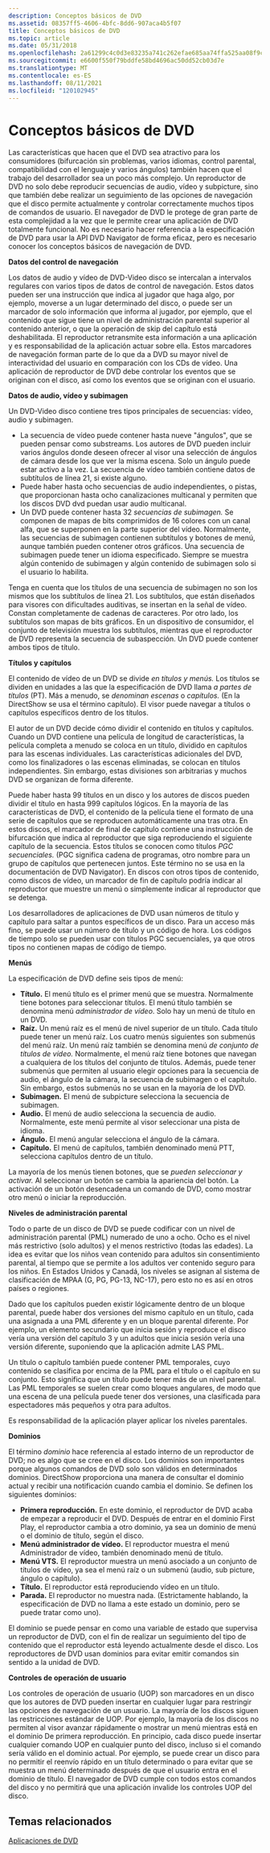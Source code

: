 ```yaml
---
description: Conceptos básicos de DVD
ms.assetid: 08357ff5-4606-4bfc-8dd6-907aca4b5f07
title: Conceptos básicos de DVD
ms.topic: article
ms.date: 05/31/2018
ms.openlocfilehash: 2a61299c4c0d3e83235a741c262efae685aa74ffa525aa08f9cf9a2e58b957e0
ms.sourcegitcommit: e6600f550f79bddfe58bd4696ac50dd52cb03d7e
ms.translationtype: MT
ms.contentlocale: es-ES
ms.lasthandoff: 08/11/2021
ms.locfileid: "120102945"
---
```

# <a name="dvd-basics"></a>Conceptos básicos de DVD

Las características que hacen que el DVD sea atractivo para los consumidores (bifurcación sin problemas, varios idiomas, control parental, compatibilidad con el lenguaje y varios ángulos) también hacen que el trabajo del desarrollador sea un poco más complejo. Un reproductor de DVD no solo debe reproducir secuencias de audio, vídeo y subpicture, sino que también debe realizar un seguimiento de las opciones de navegación que el disco permite actualmente y controlar correctamente muchos tipos de comandos de usuario. El navegador de DVD le protege de gran parte de esta complejidad a la vez que le permite crear una aplicación de DVD totalmente funcional. No es necesario hacer referencia a la especificación de DVD para usar la API DVD Navigator de forma eficaz, pero es necesario conocer los conceptos básicos de navegación de DVD.

**Datos del control de navegación**

Los datos de audio y vídeo de DVD-Video disco se intercalan a intervalos regulares con varios tipos de datos de control de navegación. Estos datos pueden ser una instrucción que indica al jugador que haga algo, por ejemplo, moverse a un lugar determinado del disco, o puede ser un marcador de solo información que informa al jugador, por ejemplo, que el contenido que sigue tiene un nivel de administración parental superior al contenido anterior, o que la operación de skip del capítulo está deshabilitada. El reproductor retransmite esta información a una aplicación y es responsabilidad de la aplicación actuar sobre ella. Estos marcadores de navegación forman parte de lo que da a DVD su mayor nivel de interactividad del usuario en comparación con los CDs de vídeo. Una aplicación de reproductor de DVD debe controlar los eventos que se originan con el disco, así como los eventos que se originan con el usuario.

**Datos de audio, vídeo y subimagen**

Un DVD-Video disco contiene tres tipos principales de secuencias: vídeo, audio y subimagen.

-   La secuencia de vídeo puede contener hasta nueve "ángulos", que se pueden pensar como substreams. Los autores de DVD pueden incluir varios ángulos donde deseen ofrecer al visor una selección de ángulos de cámara desde los que ver la misma escena. Solo un ángulo puede estar activo a la vez. La secuencia de vídeo también contiene datos de subtítulos de línea 21, si existe alguno.
-   Puede haber hasta ocho secuencias de audio independientes, o pistas, que proporcionan hasta ocho canalizaciones multicanal y permiten que los discos DVD dvd puedan usar audio multicanal.
-   Un DVD puede contener hasta 32 *secuencias de subimagen.* Se componen de mapas de bits comprimidos de 16 colores con un canal alfa, que se superponen en la parte superior del vídeo. Normalmente, las secuencias de subimagen contienen subtítulos y botones de menú, aunque también pueden contener otros gráficos. Una secuencia de subimagen puede tener un idioma especificado. Siempre se muestra algún contenido de subimagen y algún contenido de subimagen solo si el usuario lo habilita.

Tenga en cuenta que los títulos de una secuencia de subimagen no son los mismos que los subtítulos de línea 21. Los subtítulos, que están diseñados para visores con dificultades auditivas, se insertan en la señal de vídeo. Constan completamente de cadenas de caracteres. Por otro lado, los subtítulos son mapas de bits gráficos. En un dispositivo de consumidor, el conjunto de televisión muestra los subtítulos, mientras que el reproductor de DVD representa la secuencia de subaspección. Un DVD puede contener ambos tipos de título.

**Títulos y capítulos**

El contenido de vídeo de un DVD se divide *en títulos* *y menús.* Los títulos se dividen en unidades a las que la especificación de DVD llama *a partes de títulos* (PT). Más a menudo, se *denominan escenas* o *capítulos.* (En la DirectShow se usa el término capítulo). El visor puede navegar a títulos o capítulos específicos dentro de los títulos.

El autor de un DVD decide cómo dividir el contenido en títulos y capítulos. Cuando un DVD contiene una película de longitud de características, la película completa a menudo se coloca en un título, dividido en capítulos para las escenas individuales. Las características adicionales del DVD, como los finalizadores o las escenas eliminadas, se colocan en títulos independientes. Sin embargo, estas divisiones son arbitrarias y muchos DVD se organizan de forma diferente.

Puede haber hasta 99 títulos en un disco y los autores de discos pueden dividir el título en hasta 999 capítulos lógicos. En la mayoría de las características de DVD, el contenido de la película tiene el formato de una serie de capítulos que se reproducen automáticamente una tras otra. En estos discos, el marcador de final de capítulo contiene una instrucción de bifurcación que indica al reproductor que siga reproduciendo el siguiente capítulo de la secuencia. Estos títulos se conocen como títulos *PGC secuenciales.* (PGC significa cadena de programas, otro nombre para un grupo de capítulos que pertenecen juntos. Este término no se usa en la documentación de DVD Navigator). En discos con otros tipos de contenido, como discos de vídeo, un marcador de fin de capítulo podría indicar al reproductor que muestre un menú o simplemente indicar al reproductor que se detenga.

Los desarrolladores de aplicaciones de DVD usan números de título y capítulo para saltar a puntos específicos de un disco. Para un acceso más fino, se puede usar un número de título y un código de hora. Los códigos de tiempo solo se pueden usar con títulos PGC secuenciales, ya que otros tipos no contienen mapas de código de tiempo.

**Menús**

La especificación de DVD define seis tipos de menú:

-   **Título.** El menú título es el primer menú que se muestra. Normalmente tiene botones para seleccionar títulos. El menú título también se denomina menú *administrador de vídeo*. Solo hay un menú de título en un DVD.
-   **Raíz.** Un menú raíz es el menú de nivel superior de un título. Cada título puede tener un menú raíz. Los cuatro menús siguientes son submenús del menú raíz. Un menú raíz también se denomina menú *de conjunto de títulos de vídeo.* Normalmente, el menú raíz tiene botones que navegan a cualquiera de los títulos del conjunto de títulos. Además, puede tener submenús que permiten al usuario elegir opciones para la secuencia de audio, el ángulo de la cámara, la secuencia de subimagen o el capítulo. Sin embargo, estos submenús no se usan en la mayoría de los DVD.
-   **Subimagen.** El menú de subpicture selecciona la secuencia de subimagen.
-   **Audio.** El menú de audio selecciona la secuencia de audio. Normalmente, este menú permite al visor seleccionar una pista de idioma.
-   **Ángulo.** El menú angular selecciona el ángulo de la cámara.
-   **Capítulo.** El menú de capítulos, también denominado menú PTT, selecciona capítulos dentro de un título.

La mayoría de los menús tienen botones, que se *pueden seleccionar y* *activar.* Al seleccionar un botón se cambia la apariencia del botón. La activación de un botón desencadena un comando de DVD, como mostrar otro menú o iniciar la reproducción.

**Niveles de administración parental**

Todo o parte de un disco de DVD se puede codificar con un nivel de administración parental (PML) numerado de uno a ocho. Ocho es el nivel más restrictivo (solo adultos) y el menos restrictivo (todas las edades). La idea es evitar que los niños vean contenido para adultos sin consentimiento parental, al tiempo que se permite a los adultos ver contenido seguro para los niños. En Estados Unidos y Canadá, los niveles se asignan al sistema de clasificación de MPAA (G, PG, PG-13, NC-17), pero esto no es así en otros países o regiones.

Dado que los capítulos pueden existir lógicamente dentro de un bloque parental, puede haber dos versiones del mismo capítulo en un título, cada una asignada a una PML diferente y en un bloque parental diferente. Por ejemplo, un elemento secundario que inicia sesión y reproduce el disco vería una versión del capítulo 3 y un adultos que inicia sesión vería una versión diferente, suponiendo que la aplicación admite LAS PML.

Un título o capítulo también puede contener PML temporales, cuyo contenido se clasifica por encima de la PML para el título o el capítulo en su conjunto. Esto significa que un título puede tener más de un nivel parental. Las PML temporales se suelen crear como bloques angulares, de modo que una escena de una película puede tener dos versiones, una clasificada para espectadores más pequeños y otra para adultos.

Es responsabilidad de la aplicación player aplicar los niveles parentales.

**Dominios**

El término *dominio* hace referencia al estado interno de un reproductor de DVD; no es algo que se cree en el disco. Los dominios son importantes porque algunos comandos de DVD solo son válidos en determinados dominios. DirectShow proporciona una manera de consultar el dominio actual y recibir una notificación cuando cambia el dominio. Se definen los siguientes dominios:

-   **Primera reproducción.** En este dominio, el reproductor de DVD acaba de empezar a reproducir el DVD. Después de entrar en el dominio First Play, el reproductor cambia a otro dominio, ya sea un dominio de menú o el dominio de título, según el disco.
-   **Menú administrador de vídeo.** El reproductor muestra el menú Administrador de vídeo, también denominado menú de título.
-   **Menú VTS.** El reproductor muestra un menú asociado a un conjunto de títulos de vídeo, ya sea el menú raíz o un submenú (audio, sub picture, ángulo o capítulo).
-   **Título.** El reproductor está reproduciendo vídeo en un título.
-   **Parada.** El reproductor no muestra nada. (Estrictamente hablando, la especificación de DVD no llama a este estado un dominio, pero se puede tratar como uno).

El dominio se puede pensar en como una variable de estado que supervisa un reproductor de DVD, con el fin de realizar un seguimiento del tipo de contenido que el reproductor está leyendo actualmente desde el disco. Los reproductores de DVD usan dominios para evitar emitir comandos sin sentido a la unidad de DVD.

**Controles de operación de usuario**

Los controles de operación de usuario (UOP) son marcadores en un disco que los autores de DVD pueden insertar en cualquier lugar para restringir las opciones de navegación de un usuario. La mayoría de los discos siguen las restricciones estándar de UOP. Por ejemplo, la mayoría de los discos no permiten al visor avanzar rápidamente o mostrar un menú mientras está en el dominio De primera reproducción. En principio, cada disco puede insertar cualquier comando UOP en cualquier punto del disco, incluso si el comando sería válido en el dominio actual. Por ejemplo, se puede crear un disco para no permitir el reenvío rápido en un título determinado o para evitar que se muestra un menú determinado después de que el usuario entra en el dominio de título. El navegador de DVD cumple con todos estos comandos del disco y no permitirá que una aplicación invalide los controles UOP del disco.

## <a name="related-topics"></a>Temas relacionados

<dl> <dt>

[Aplicaciones de DVD](dvd-applications.md)
</dt> </dl>

 

 



